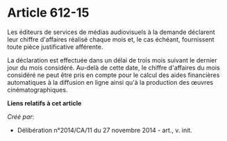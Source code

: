 # Article 612-15

Les éditeurs de services de médias audiovisuels à la demande déclarent leur chiffre d'affaires réalisé chaque mois et, le cas
échéant, fournissent toute pièce justificative afférente. 

La déclaration est effectuée dans un délai de trois mois suivant le dernier jour du mois considéré. Au-delà de cette date, le
chiffre d'affaires du mois considéré ne peut être pris en compte pour le calcul des aides financières automatiques à la
diffusion en ligne ainsi qu'à la production des œuvres cinématographiques.

**Liens relatifs à cet article**

_Créé par_:

  - Délibération n°2014/CA/11 du 27 novembre 2014 - art., v. init.
